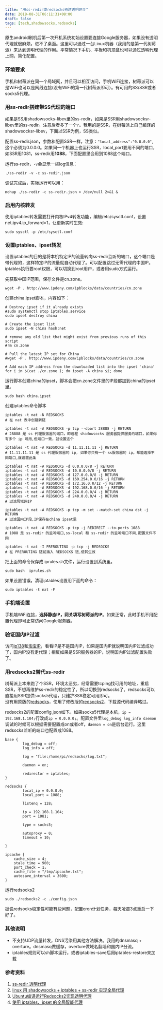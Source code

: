 ```yaml
---
title: "用ss-redir或redsocks搭建透明网关"
date: 2018-08-31T06:11:31+08:00
draft: false
tags: [tech,shadowsocks,redsocks]
---
```


原生android刷机后第一次开机系统初始设置要连接Google服务器，如果没有透明代理就很麻烦，进不了桌面。这里可以通过一台Linux机器（我用的是第一代树莓派）来达到透明代理的作用。平常情况下手机、平板和机顶盒也可以通过透明代理上网，简化配置。

<!--more-->

### 环境要求

手机和树莓派在同一个局域网，并且可以相互访问，手机WiFi连接，树莓派可以是WiFi也可以是网线连接(没有WiFi的第一代树莓派即可）。有可用的SS/SSR或者socks5代理。

### 用ss-redir搭建带SS代理的端口

如果是SS用shadowsocks-libev里的ss-redir，如果是SSR用shadowsocksr-libev里的ss-redir。注意后者多了一个`r`。我用的是SSR，在树莓派上自己编译的shadowsocksr-libev，下面以SSR为例，SS类似。

配置ss-redir.json，参数和配置SSR一样，注意：`"local_address":"0.0.0.0"`,  这个必须为0.0.0.0。如果同一个机器上也运行SSR，local_port要用不同的端口，如SSR用1081，ss-redir用**1088**，下面配置里会用到1088这个端口。

运行ss-redir，`-v`会显示一些log信息：

```
./ss-redir -v -c ss-redir.json
```

调试完成后，实际运行可以用：

```
nohup ./ss-redir -c ss-redir.json > /dev/null 2>&1 &
```

### 启用内核转发

使用iptables转发需要打开内核IPv4转发功能，编辑/etc/sysctl.conf，设置net.ipv4.ip_forward=1，让更新实时生效: 

```
sudo sysctl -p /etc/sysctl.conf
```

### 设置iptables、ipset转发

设置iptables的目的是将本机特定IP的流量转向ss-redir监听的端口，这个端口是带代理的，这样特定IP的流量就自动代理了。可以配置跳过无需代理的中国IP。iptables执行要root权限，可以切换到root用户，或者用sudo方式运行。

先获取中国IP范围，保存文件是cn.zone。

```
wget -P . http://www.ipdeny.com/ipblocks/data/countries/cn.zone
```

创建china.ipset脚本，内容如下：

```
# Destroy ipset if it already exists
#sudo systemctl stop iptables.service
sudo ipset destroy china

# Create the ipset list
sudo ipset -N china hash:net

# remove any old list that might exist from previous runs of this script
#rm cn.zone

# Pull the latest IP set for China
#wget -P . http://www.ipdeny.com/ipblocks/data/countries/cn.zone

# Add each IP address from the downloaded list into the ipset 'china'
for i in $(cat ./cn.zone ); do ipset -A china $i; done
```

运行脚本创建china的ipset，脚本会把cn.zone文件里的IP段都加到china的ipset里。

```
sudo bash china.ipset
```

创建iptables命令脚本

```
iptables -t nat -N REDSOCKS
# 在 nat 表中创建新链

iptables -t nat -A REDSOCKS -p tcp --dport 28888 -j RETURN
# 28888 是 ss 代理服务器的端口，即远程 shadowsocks 服务器提供服务的端口，如果你有多个 ip 可用,但端口一致，就设置这个

iptables -t nat -A REDSOCKS -d 11.11.11.11 -j RETURN
# 11.11.11.11 是 ss 代理服务器的 ip, 如果你只有一个 ss服务器的 ip，却能选择不同端口,就设置此条

iptables -t nat -A REDSOCKS -d 0.0.0.0/8 -j RETURN
iptables -t nat -A REDSOCKS -d 10.0.0.0/8 -j RETURN
iptables -t nat -A REDSOCKS -d 127.0.0.0/8 -j RETURN
iptables -t nat -A REDSOCKS -d 169.254.0.0/16 -j RETURN
iptables -t nat -A REDSOCKS -d 172.16.0.0/12 -j RETURN
iptables -t nat -A REDSOCKS -d 192.168.0.0/16 -j RETURN
iptables -t nat -A REDSOCKS -d 224.0.0.0/4 -j RETURN
iptables -t nat -A REDSOCKS -d 240.0.0.0/4 -j RETURN
# 过滤局域网IP

iptables -t nat -A REDSOCKS -p tcp -m set --match-set china dst -j RETURN
# 过滤国内IP段,IP保存在china ipset里

iptables -t nat -A REDSOCKS -p tcp -j REDIRECT --to-ports 1088
# 1088 是 ss-redir 的监听端口,ss-local 和 ss-redir 的监听端口不同,配置文件不同

iptables -t nat -I PREROUTING -p tcp -j REDSOCKS
# 在 PREROUTING 链前插入 REDSOCKS 链,使其生效
```

把上面的命令保存成 iprules.sh文件，运行设置到系统里。

```
sudo bash  iprules.sh
```

如果设置错误，清理iptables设置用下面的命令：

```
sudo iptables -t nat -F
```

### 手机端设置

手机端WiFi连接，**选择静态IP，网关填写树莓派的IP**。如果正常，此时手机不用配置代理即可正常访问Google服务器。

### 验证国内IP过滤

访问[ip138](http://www.ip138.com/)和[淘宝IP](http://ip.taobao.com/)，看看IP是不是国内IP，如果是国内IP就说明国内IP过滤成功了，国内IP没有走代理；相反如果是SSR服务器的IP，说明国内IP过滤配置失败了。

### 用redsocks2替代ss-redir

树莓派上本来跑了个SSR，环境太恶劣，经常需要tcping找可用的地址，重启SSR，不想再维护ss-redir的稳定性了，所以切换到redsocks了，redsocks可以直接用SSR提供socks5代理，只维护SSR稳定可用即可。  
没有用原版的[redsocks](https://github.com/darkk/redsocks)，使用了修改版的[redsocks2](https://github.com/semigodking/redsocks)，下载源代码编译略过。

redsocks2的配置config.json如下。如果socks5代理是本机，`ip = 192.168.1.104;`行改成`ip = 0.0.0.0;`。配置文件里`log_debug log_info daemon`调试的时候可以根据需要配置成on或者off，`daemon = on`是后台运行。这里redsocks监听的端口也配置成1088。

```
base {
        log_debug = off;
        log_info = off;

        log = "file:/home/pi/redsocks/log.txt";

        daemon = on;

        redirector = iptables;
}

redsocks {
        local_ip = 0.0.0.0;
        local_port = 1088;

        listenq = 128;

        ip = 192.168.1.104;
        port = 1081;

        type = socks5;

        autoproxy = 0;
        timeout = 10;

}

ipcache {
    cache_size = 4;
    stale_time = 900;
    port_check = 1;
    cache_file = "/tmp/ipcache.txt";
    autosave_interval = 3600;
}
```

运行redsocks2

```
sudo ./redsocks2 -c ./config.json
```

据说redsocks稳定性可能有些问题，配置cron计划任务，每天凌晨3点重启一下好了。

### 其他说明

* 不支持UDP流量转发，DNS污染用其他方法解决。我用的dnsmasq + overture。dnsmasq做缓存，overture做域名翻墙和国内IP分流。
* iptables规则可以sh脚本运行，或者iptables-save后用iptables-restore来加载

### 参考资料

1. [ss-redir 透明代理](https://gist.github.com/wen-long/8644243)
1. [linux 用 shadowsocks + iptables + ss-redir 实现全局代理](https://blog.csdn.net/chouzhou9701/article/details/78816029)
1. [Ubuntu编译运行Redsocks2实现透明代理](https://blog.csdn.net/lvshaorong/article/details/52933544)
1. [使用 iptables、ipset 的全局智能代理](https://blog.chih.me/global-proxy-within-ipset-and-iptables.html)


